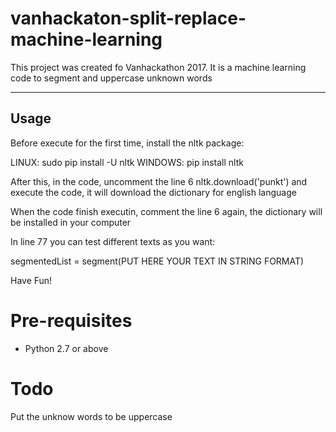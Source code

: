 vanhackaton-split-replace-machine-learning
===================

This project was created fo Vanhackathon 2017. It is a machine learning code to segment and uppercase unknown words

----------

Usage
-------------

Before execute for the first time, install the nltk package: 

LINUX: sudo pip install -U nltk
WINDOWS: pip install nltk 

After this, in the code, uncomment the line 6 nltk.download('punkt') and execute the code, it will download the dictionary for english language

When the code finish executin, comment the line 6 again, the dictionary will be installed in your computer 

In line 77 you can test different texts as you want:

segmentedList = segment(PUT HERE YOUR TEXT IN STRING FORMAT)

Have Fun!

Pre-requisites
=======
 - Python 2.7 or above
 
Todo
====

Put the unknow words to be uppercase
